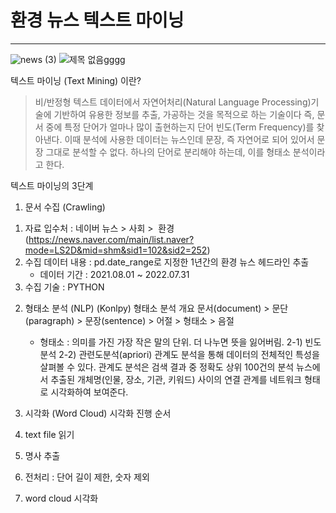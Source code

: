 # 환경 뉴스 텍스트 마이닝
----------
![news (3)](https://user-images.githubusercontent.com/34561364/192138427-c2273446-eed5-42a7-9cc3-20df2bbbebf0.png)
![제목 없음gggg](https://user-images.githubusercontent.com/34561364/192140267-735ce0ec-8beb-4a48-9d7b-372f08e14892.png)

텍스트 마이닝 (Text Mining) 이란?
> 비/반정형 텍스트 데이터에서 자연어처리(Natural Language Processing)기술에 기반하여 유용한 정보를 추출, 가공하는 것을 목적으로 하는 기술이다
  즉, 문서 중에 특정 단어가 얼마나 많이 출현하는지 단어 빈도(Term Frequency)를 찾아낸다. 이때 분석에 사용한 데이터는 뉴스인데 문장, 즉 자연어로 되어 있어서 문장 그대로 분석할 수 없다. 하나의 단어로 분리해야 하는데, 이를 형태소 분석이라고 한다.

텍스트 마이닝의 3단계 
1. 문서 수집 (Crawling)
  1) 자료 입수처 : 네이버 뉴스 > 사회 >  환경
(https://news.naver.com/main/list.naver?mode=LS2D&mid=shm&sid1=102&sid2=252)
  2) 수집 데이터 내용 :
  pd.date_range로 지정한 1년간의 환경 뉴스 헤드라인 추출
     * 데이터 기간 : 2021.08.01  ~ 2022.07.31  
  3) 수집 기술 : PYTHON

2. 형태소 분석 (NLP) (Konlpy)
  형태소 분석 개요
     문서(document) > 문단(paragraph) > 문장(sentence) > 어절 > 형태소 > 음절
      * 형태소 : 의미를 가진 가장 작은 말의 단위. 더 나누면 뜻을 잃어버림.
      2-1) 빈도분석
      2-2) 관련도분석(apriori)
      관계도 분석을 통해 데이터의 전체적인 특성을 살펴볼 수 있다. 관계도 분석은 검색 결과 중 정확도 상위 100건의 분석 뉴스에서 추출된 개체명(인물, 장소, 기관, 키워드) 사이의 연결 관계를 네트워크 형태로 시각화하여 보여준다. 
      
3. 시각화 (Word Cloud)
시각화 진행 순서
  1. text file 읽기
  2. 명사 추출
  3. 전처리 : 단어 길이 제한, 숫자 제외
  4. word cloud 시각화


